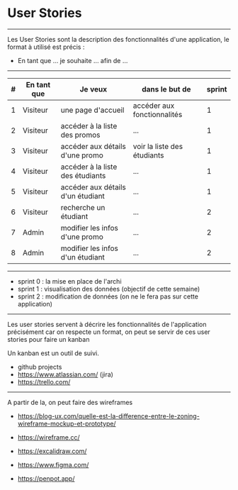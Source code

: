 # User Stories

---

Les User Stories sont la description des fonctionnalités d'une application, le format à utilisé est précis :

- En tant que ... je souhaite ... afin de ...

---

| # | En tant que | Je veux | dans le but de | sprint |
| ---  |  --- | --- | --- | --- |
| 1 | Visiteur | une page d'accueil | accéder aux fonctionnalités | 1 |
| 2 | Visiteur | accéder à la liste des promos | ... | 1 |
| 3 | Visiteur | accéder aux détails d'une promo | voir la liste des étudiants | 1 |
| 4 | Visiteur | accéder à la liste des étudiants | ... | 1 |
| 5 | Visiteur | accéder aux détails d'un étudiant | ... | 1 |
| 6 | Visiteur | recherche un étudiant | ... | 2 |
| 7 | Admin    | modifier les infos d'une promo | ... | 2 |
| 8 | Admin    | modifier les infos d'un étudiant | ... | 2 |

---

- sprint 0 : la mise en place de l'archi
- sprint 1 : visualisation des données (objectif de cette semaine)
- sprint 2 : modification de données (on ne le fera pas sur cette application)

---

Les user stories servent à décrire les fonctionnalités de l'application précisément car on respecte un format, on peut se servir de ces user stories pour faire un kanban

Un kanban est un outil de suivi.

- github projects
- <https://www.atlassian.com/> (jira)
- <https://trello.com/>

---

A partir de la, on peut faire des wireframes

- <https://blog-ux.com/quelle-est-la-difference-entre-le-zoning-wireframe-mockup-et-prototype/>

- <https://wireframe.cc/>
- <https://excalidraw.com/>
- <https://www.figma.com/>
- <https://penpot.app/>
